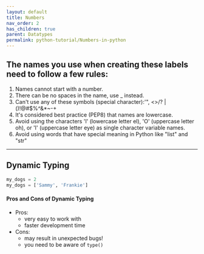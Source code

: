 ```yaml
---
layout: default
title: Numbers
nav_order: 2
has_children: true
parent: Datatypes
permalink: python-tutorial/Numbers-in-python
---
```


## The names you use when creating these labels need to follow a few rules: 
1. Names cannot start with a number. 
2. There can be no spaces in the name, use _ instead. 
3. Can't use any of these symbols (special character):'", <>/? |\()!@#$%^&*~-+ 
4. It's considered best practice (PEP8) that names are lowercase. 
5. Avoid using the characters 'l' (lowercase letter el), 'O' (uppercase letter oh),    or 'I' (uppercase letter eye) as single character variable names. 
6. Avoid using words that have special meaning in Python like "list" and "str"
 ---
## Dynamic Typing 
```python
my_dogs = 2 
my_dogs = ['Sammy', 'Frankie'] 
```

#### Pros and Cons of Dynamic Typing 
- Pros:
    -   very easy to work with 
    -   faster development time 
-   Cons:
    -   may result in unexpected bugs! 
    -   you need to be aware of `type()`
